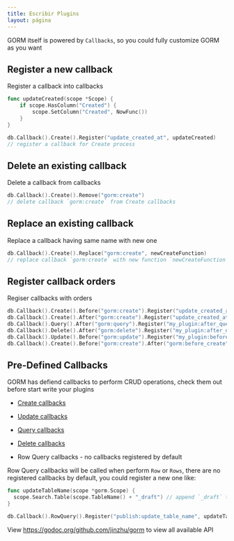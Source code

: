 ```yaml
---
title: Escribir Plugins
layout: página
---
```

GORM itself is powered by `Callbacks`, so you could fully customize GORM as you want

## Register a new callback

Register a callback into callbacks

```go
func updateCreated(scope *Scope) {
    if scope.HasColumn("Created") {
        scope.SetColumn("Created", NowFunc())
    }
}

db.Callback().Create().Register("update_created_at", updateCreated)
// register a callback for Create process
```

## Delete an existing callback

Delete a callback from callbacks

```go
db.Callback().Create().Remove("gorm:create")
// delete callback `gorm:create` from Create callbacks
```

## Replace an existing callback

Replace a callback having same name with new one

```go
db.Callback().Create().Replace("gorm:create", newCreateFunction)
// replace callback `gorm:create` with new function `newCreateFunction` for Create process
```

## Register callback orders

Regiser callbacks with orders

```go
db.Callback().Create().Before("gorm:create").Register("update_created_at", updateCreated)
db.Callback().Create().After("gorm:create").Register("update_created_at", updateCreated)
db.Callback().Query().After("gorm:query").Register("my_plugin:after_query", afterQuery)
db.Callback().Delete().After("gorm:delete").Register("my_plugin:after_delete", afterDelete)
db.Callback().Update().Before("gorm:update").Register("my_plugin:before_update", beforeUpdate)
db.Callback().Create().Before("gorm:create").After("gorm:before_create").Register("my_plugin:before_create", beforeCreate)
```

## Pre-Defined Callbacks

GORM has defiend callbacks to perform CRUD operations, check them out before start write your plugins

- [Create callbacks](https://github.com/jinzhu/gorm/blob/master/callback_create.go)

- [Update callbacks](https://github.com/jinzhu/gorm/blob/master/callback_update.go)

- [Query callbacks](https://github.com/jinzhu/gorm/blob/master/callback_query.go)

- [Delete callbacks](https://github.com/jinzhu/gorm/blob/master/callback_delete.go)

- Row Query callbacks - no callbacks registered by default

Row Query callbacks will be called when perform `Row` or `Rows`, there are no registered callbacks by default, you could register a new one like:

```go
func updateTableName(scope *gorm.Scope) {
  scope.Search.Table(scope.TableName() + "_draft") // append `_draft` to table name
}

db.Callback().RowQuery().Register("publish:update_table_name", updateTableName)
```

View <https://godoc.org/github.com/jinzhu/gorm> to view all available API